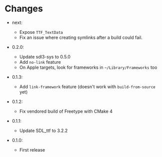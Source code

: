 # Changes

- next:
    - Expose `TTF_TextData`
    - Fix an issue where creating symlinks after a build could fail.

- 0.2.0:
    - Update sdl3-sys to 0.5.0
    - Add `no-link` feature
    - On Apple targets, look for frameworks in `~/Library/Frameworks` too

- 0.1.3:
    - Add `link-framework` feature (doesn't work with `build-from-source` yet)

- 0.1.2:
    - Fix vendored build of Freetype with CMake 4

- 0.1.1:
    - Update SDL_ttf to 3.2.2

- 0.1.0:
    - First release
